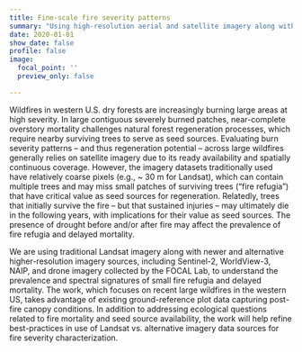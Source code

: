 ```yaml
---
title: Fine-scale fire severity patterns
summary: "Using high-resolution aerial and satellite imagery along with plot data to understand fine-scale variability in tree mortality due to fire"
date: 2020-01-01
show_date: false
profile: false
image:
  focal_point: ''
  preview_only: false

---
```


Wildfires in western U.S. dry forests are increasingly burning large areas at high severity. In large contiguous severely burned patches, near-complete overstory mortality challenges natural forest regeneration processes, which require nearby surviving trees to serve as seed sources. Evaluating burn severity patterns – and thus regeneration potential – across large wildfires generally relies on satellite imagery due to its ready availability and spatially continuous coverage. However, the imagery datasets traditionally used have relatively coarse pixels (e.g., ~ 30 m for Landsat), which can contain multiple trees and may miss small patches of surviving trees (“fire refugia”) that have critical value as seed sources for regeneration. Relatedly, trees that initially survive the fire – but that sustained injuries – may ultimately die in the following years, with implications for their value as seed sources. The presence of drought before and/or after fire may affect the prevalence of fire refugia and delayed mortality.

We are using traditional Landsat imagery along with newer and alternative higher-resolution imagery sources, including Sentinel-2, WorldView-3, NAIP, and drone imagery collected by the FOCAL Lab, to understand the prevalence and spectral signatures of small fire refugia and delayed mortality. The work, which focuses on recent large wildfires in the western US, takes advantage of existing ground-reference plot data capturing post-fire canopy conditions. In addition to addressing ecological questions related to fire mortality and seed source availability, the work will help refine best-practices in use of Landsat vs. alternative imagery data sources for fire severity characterization.
